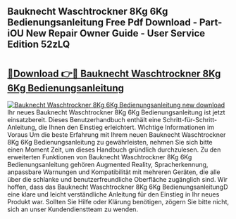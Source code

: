 ## Bauknecht Waschtrockner 8Kg 6Kg Bedienungsanleitung Free Pdf Download - Part-iOU New Repair Owner Guide - User Service Edition 52zLQ

# <h2><a href="http://df4ktr1.blite.top/?on=Bauknecht+Waschtrockner+8Kg+6Kg+Bedienungsanleitung">🔗Download 👉🔴 Bauknecht Waschtrockner 8Kg 6Kg Bedienungsanleitung</a></h2>

[![Bauknecht Waschtrockner 8Kg 6Kg Bedienungsanleitung new download](https://i.imgur.com/lujVjoI.png)](http://df4ktr1.blite.top/?on=Bauknecht+Waschtrockner+8Kg+6Kg+Bedienungsanleitung)
Ihr neues Bauknecht Waschtrockner 8Kg 6Kg Bedienungsanleitung ist jetzt einsatzbereit. Dieses Benutzerhandbuch enthält eine Schritt-für-Schritt-Anleitung, die Ihnen den Einstieg erleichtert. Wichtige Informationen im Voraus Um die beste Erfahrung mit Ihrem neuen Bauknecht Waschtrockner 8Kg 6Kg Bedienungsanleitung zu gewährleisten, nehmen Sie sich bitte einen Moment Zeit, um dieses Handbuch gründlich durchzulesen. Zu den erweiterten Funktionen von Bauknecht Waschtrockner 8Kg 6Kg Bedienungsanleitung gehören Augmented Reality, Spracherkennung, anpassbare Warnungen und Kompatibilität mit mehreren Geräten, die alle über die schlanke und benutzerfreundliche Oberfläche zugänglich sind. Wir hoffen, dass das Bauknecht Waschtrockner 8Kg 6Kg BedienungsanleitungD eine klare und leicht verständliche Anleitung für den Einstieg in Ihr neues Produkt war. Sollten Sie Hilfe oder Klärung benötigen, zögern Sie bitte nicht, sich an unser Kundendienstteam zu wenden.
